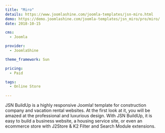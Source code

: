 ```yaml
---
title: "Miro"
details: https://www.joomlashine.com/joomla-templates/jsn-miro.html
demo: https://demo.joomlashine.com/joomla-templates/jsn_miro/pro/miro/
date: 2018-10-15

cms: 
  - Joomla

provider: 
  - JoomlaShine

theme_framework: Sun

pricing:
  - Paid

tags:
  - Online Store
  
---
```


JSN BuildUp is a highly responsive Joomla! template for construction company and vacation rental websites. At the first look at it, you will be amazed at the professional and luxurious design. With JSN BuildUp, it is easy to build a business website, a housing service site, or even an ecommerce store with J2Store & K2 Filter and Search Module extensions.
